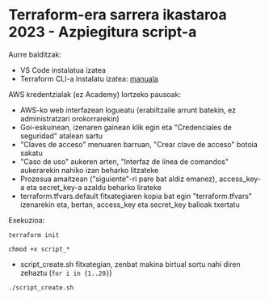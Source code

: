 # Terraform-era sarrera ikastaroa 2023 - Azpiegitura script-a

Aurre balditzak:

- VS Code instalatua izatea
- Terraform CLI-a instalatu izatea: [manuala](https://docs.google.com/presentation/d/1y2q_uZaiG7lDk_L_mHNWWCA-btgrLg2D/edit?amp;ouid=110110235131328442165&amp;rtpof=true&amp;sd=true#slide=id.g29db174ca7b_0_80)

AWS kredentzialak (ez Academy) lortzeko pausoak:

- AWS-ko web interfazean logueatu (erabiltzaile arrunt batekin, ez administratzari orokorrarekin)
- Goi-eskuinean, izenaren gainean klik egin eta "Credenciales de seguridad" atalean sartu
- "Claves de acceso" menuaren barruan, "Crear clave de acceso" botoia sakatu
- "Caso de uso" aukeren arten, "Interfaz de línea de comandos" aukerarekin nahiko izan beharko litzateke
- Prozesua amaitzean ("siguiente"-ri pare bat aldiz emanez), access_key-a eta secret_key-a azaldu beharko lirateke
- terraform.tfvars.default fitxategiaren kopia bat egin "terraform.tfvars" izenarekin eta, bertan, access_key eta secret_key balioak txertatu

Exekuzioa:

```
terraform init
```

```
chmod +x script_*
```

- script_create.sh fitxategian, zenbat makina birtual sortu nahi diren zehaztu (```for i in {1..20}```)

```
./script_create.sh
```

